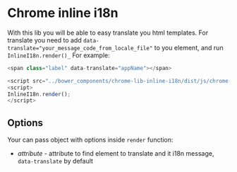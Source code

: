 # Chrome inline i18n
With this lib you will be able to easy translate you html templates.
For translate you need to add `data-translate="your_message_code_from_locale_file"` to you element, and run `InlineI18n.render()_` For example:

```javascript
<span class="label" data-translate="appName"></span>

<script src="../bower_components/chrome-lib-inline-i18n/dist/js/chrome-lib-inline-i18n.min.js"></script>
<script>
InlineI18n.render();
</script>
```

## Options
Your can pass object with options inside `render` function:

- _attribute_ - attribute to find element to translate and it i18n message, `data-translate` by default
